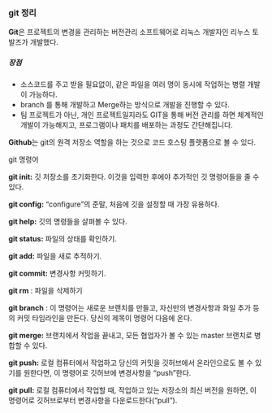 ### git 정리



**Git**은 프로젝트의 변경을 관리하는 버전관리 소프트웨어로 리눅스 개발자인 리누스 토발즈가 개발했다.

#####  장점

- 소스코드를 주고 받을 필요없이, 같은 파일을 여러 명이 동시에 작업하는 병렬 개발이 가능하다.
- branch 를 통해 개발하고 Merge하는 방식으로 개발을 진행할 수 있다.
- 팀 프로젝트가 아닌, 개인 프로젝트일지라도 GIT을 통해 버전 관리를 하면 체계적인 개발이 가능해지고, 프로그램이나 패치를 배포하는 과정도 간단해집니다.



**Github**는 git의 원격 저장소 역할을 하는 것으로 코드 호스팅 플랫폼으로 볼 수 있다.



git 명령어

**git init:** 깃 저장소를 초기화한다. 이것을 입력한 후에야 추가적인 깃 명령어들을 줄 수 있다.

**git config:** “configure”의 준말, 처음에 깃을 설정할 때 가장 유용하다.

**git help:**  깃의 명령들을 살펴볼 수 있다.

**git status:**  파일의 상태를 확인하기.

**git add:** 파일을 새로 추적하기.

**git commit:** 변경사항 커밋하기.

**git rm** : 파일을 삭제하기

**git branch** : 이 명령어는 새로운 브랜치를 만들고, 자신만의 변경사항과 화일 추가 등의 커밋 타임라인을 만든다. 당신의 제목이 명령어 다음에 온다.

**git merge:** 브랜치에서 작업을 끝내고, 모든 협업자가 볼 수 있는 master 브랜치로 병합할 수 있다.

**git push:** 로컬 컴퓨터에서 작업하고 당신의 커밋을 깃허브에서 온라인으로도 볼 수 있기를 원한다면, 이 명령어로 깃허브에 변경사항을 “push”한다.

**git pull:** 로컬 컴퓨터에서 작업할 때, 작업하고 있는 저장소의 최신 버전을 원하면, 이 명령어로 깃허브로부터 변경사항을 다운로드한다(“pull”).






